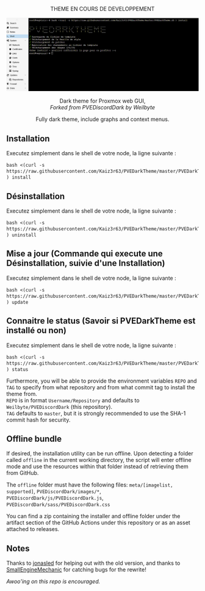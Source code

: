 
<p align="center">THEME EN COURS DE DEVELOPPEMENT</p>
                                                           
![](https://raw.githubusercontent.com/Kaiz3r63/PVEDarkTheme/master/screen%20capture%20install.png)

<p align="center">Dark theme for Proxmox web GUI,<br/> <i>Forked from PVEDiscordDark by Weilbyte</i></p>

<p align="center">Fully dark theme, include graphs and context menus.

## Installation 
Executez simplement dans le shell de votre node, la ligne suivante :
```
bash <(curl -s https://raw.githubusercontent.com/Kaiz3r63/PVEDarkTheme/master/PVEDarkTheme.sh ) install
```

## Désinstallation
Executez simplement dans le shell de votre node, la ligne suivante :
```
bash <(curl -s https://raw.githubusercontent.com/Kaiz3r63/PVEDarkTheme/master/PVEDarkTheme.sh ) uninstall
``` 

## Mise a jour (Commande qui execute une Désinstallation, suivie d'une Installation)
Executez simplement dans le shell de votre node, la ligne suivante :
```
bash <(curl -s https://raw.githubusercontent.com/Kaiz3r63/PVEDarkTheme/master/PVEDarkTheme.sh ) update
```   
  
## Connaitre le status (Savoir si PVEDarkTheme est installé ou non)
Executez simplement dans le shell de votre node, la ligne suivante :
```
bash <(curl -s https://raw.githubusercontent.com/Kaiz3r63/PVEDarkTheme/master/PVEDarkTheme.sh ) status
``` 

Furthermore, you will be able to provide the environment variables `REPO` and `TAG` to specify from what repository and from what commit tag to install the theme from.   
`REPO` is in format `Username/Repository` and defaults to `Weilbyte/PVEDiscordDark` (this repository).    
`TAG` defaults to `master`, but it is strongly recommended to use the SHA-1 commit hash for security.

## Offline bundle
If desired, the installation utility can be run offline. Upon detecting a folder called `offline` in the current working directory, the script will enter offline mode and use the resources within that folder instead of retrieving them from GitHub.    

The `offline` folder must have the following files: `meta/[imagelist, supported]`, `PVEDiscordDark/images/*`, `PVEDiscordDark/js/PVEDiscordDark.js`, `PVEDiscordDark/sass/PVEDiscordDark.css`

You can find a zip containing the installer and offline folder under the artifact section of the GitHub Actions under this repository or as an asset attached to releases.

## Notes
Thanks to [jonasled](https://github.com/jonasled) for helping out with the old version, and thanks to [SmallEngineMechanic](https://github.com/smallenginemechanic) for catching bugs for the rewrite!

*Awoo'ing on this repo is encouraged.*
